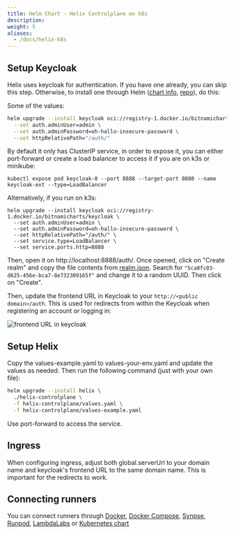 ```yaml
---
title: Helm Chart - Helix Controlplane on k8s 
description:
weight: 5
aliases:
  - /docs/helix-k8s
---
```


## Setup Keycloak

Helix uses keycloak for authentication. If you have one already, you can skip this step. Otherwise, to install one through Helm ([chart info](https://bitnami.com/stack/keycloak/helm), [repo](https://github.com/bitnami/charts/tree/main/bitnami/keycloak/#installing-the-chart)), do this:

Some of the values:

```bash
helm upgrade --install keycloak oci://registry-1.docker.io/bitnamicharts/keycloak \
  --set auth.adminUser=admin \
  --set auth.adminPassword=oh-hallo-insecure-password \
  --set httpRelativePath="/auth/" 
```

By default it only has ClusterIP service, in order to expose it, you can either port-forward or create a load balancer to access it if you are on k3s or minikube:

```
kubectl expose pod keycloak-0 --port 8888 --target-port 8080 --name keycloak-ext --type=LoadBalancer
```

Alternatively, if you run on k3s:

```
helm upgrade --install keycloak oci://registry-1.docker.io/bitnamicharts/keycloak \
  --set auth.adminUser=admin \
  --set auth.adminPassword=oh-hallo-insecure-password \
  --set httpRelativePath="/auth/" \
  --set service.type=LoadBalancer \
  --set service.ports.http=8888
```


Then, open it on http://localhost:8888/auth/. Once opened, click on "Create realm" and copy the file contents from [realm.json](https://github.com/helixml/helix/blob/main/realm.json). Search for `"5ca0fc03-d625-456e-bca7-8e732309165f"` and change it to a random UUID. Then click on "Create".

Then, update the frontend URL in Keycloak to your `http://<public domain>/auth`. This is used for redirects from within the Keycloak when registering an account or logging in:

![frontend URL in keycloak](https://github.com/helixml/helix/blob/feature/chart/docs/frontend.png?raw=true)

## Setup Helix

Copy the values-example.yaml to values-your-env.yaml and update the values as needed. Then run the following command (just with your own file):

```bash
helm upgrade --install helix \
  ./helix-controlplane \
  -f helix-controlplane/values.yaml \
  -f helix-controlplane/values-example.yaml
```

Use port-forward to access the service.

## Ingress

When configuring ingress, adjust both global.serverUrl to your domain name and keycloak's frontend URL to the same domain name. This is important for the redirects to work.

## Connecting runners

You can connect runners through [Docker](https://docs.helix.ml/helix/private-deployment/docker/), [Docker Compose](https://github.com/helixml/helix/blob/main/docker-compose.runner.yaml), [Synpse](https://cloud.synpse.net/templates?id=helix-runner), [Runpod](https://docs.helix.ml/helix/private-deployment/runpod/), [LambdaLabs](https://docs.helix.ml/helix/private-deployment/lambdalabs/) or [Kubernetes chart](../helix-runner) 
